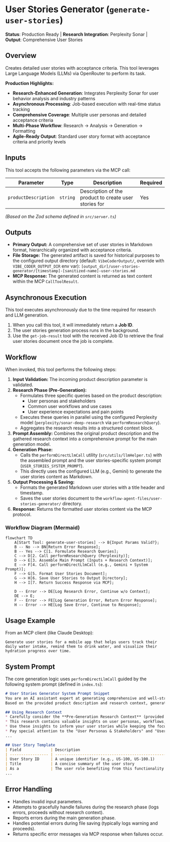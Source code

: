 # User Stories Generator (`generate-user-stories`)

**Status**: Production Ready | **Research Integration**: Perplexity Sonar | **Output**: Comprehensive User Stories

## Overview

Creates detailed user stories with acceptance criteria. This tool leverages Large Language Models (LLMs) via OpenRouter to perform its task.

**Production Highlights:**
- **Research-Enhanced Generation**: Integrates Perplexity Sonar for user behavior analysis and industry patterns
- **Asynchronous Processing**: Job-based execution with real-time status tracking
- **Comprehensive Coverage**: Multiple user personas and detailed acceptance criteria
- **Multi-Phase Workflow**: Research → Analysis → Generation → Formatting
- **Agile-Ready Output**: Standard user story format with acceptance criteria and priority levels

## Inputs

This tool accepts the following parameters via the MCP call:

| Parameter            | Type        | Description                                       | Required |
| -------------------- | ----------- | ------------------------------------------------- | -------- |
| `productDescription` | `string`    | Description of the product to create user stories for | Yes    |

*(Based on the Zod schema defined in `src/server.ts`)*

## Outputs

* **Primary Output:** A comprehensive set of user stories in Markdown format, hierarchically organized with acceptance criteria.
* **File Storage:** The generated artifact is saved for historical purposes to the configured output directory (default: `VibeCoderOutput/`, override with `VIBE_CODER_OUTPUT_DIR` env var):
  `[output_dir]/user-stories-generator/[timestamp]-[sanitized-name]-user-stories.md`
* **MCP Response:** The generated content is returned as text content within the MCP `CallToolResult`.

## Asynchronous Execution

This tool executes asynchronously due to the time required for research and LLM generation.
1.  When you call this tool, it will immediately return a **Job ID**.
2.  The user stories generation process runs in the background.
3.  Use the `get-job-result` tool with the received Job ID to retrieve the final user stories document once the job is complete.

## Workflow

When invoked, this tool performs the following steps:

1. **Input Validation:** The incoming product description parameter is validated.
2. **Research Phase (Pre-Generation):**
   * Formulates three specific queries based on the product description:
     * User personas and stakeholders
     * Common user workflows and use cases
     * User experience expectations and pain points
   * Executes these queries in parallel using the configured Perplexity model (`perplexity/sonar-deep-research` via `performResearchQuery`).
   * Aggregates the research results into a structured context block.
3. **Prompt Assembly:** Combines the original product description and the gathered research context into a comprehensive prompt for the main generation model.
4. **Generation Phase:**
   * Calls the `performDirectLlmCall` utility (`src/utils/llmHelper.ts`) with the assembled prompt and the user stories-specific system prompt (`USER_STORIES_SYSTEM_PROMPT`).
   * This directly uses the configured LLM (e.g., Gemini) to generate the user stories content as Markdown.
5. **Output Processing & Saving:**
   * Formats the generated Markdown user stories with a title header and timestamp.
   * Saves the user stories document to the `workflow-agent-files/user-stories-generator/` directory.
6. **Response:** Returns the formatted user stories content via the MCP protocol.

### Workflow Diagram (Mermaid)

```mermaid
flowchart TD
    A[Start Tool: generate-user-stories] --> B{Input Params Valid?};
    B -- No --> BN[Return Error Response];
    B -- Yes --> C[1. Formulate Research Queries];
    C --> D[2. Call performResearchQuery (Perplexity)];
    D --> E[3. Assemble Main Prompt (Inputs + Research Context)];
    E --> F[4. Call performDirectLlmCall (e.g., Gemini + System Prompt)];
    F --> G[5. Format User Stories Document];
    G --> H[6. Save User Stories to Output Directory];
    H --> I[7. Return Success Response via MCP];

    D -- Error --> DE[Log Research Error, Continue w/o Context];
    DE --> E;
    F -- Error --> FE[Log Generation Error, Return Error Response];
    H -- Error --> HE[Log Save Error, Continue to Response];
```

## Usage Example

From an MCP client (like Claude Desktop):

```
Generate user stories for a mobile app that helps users track their daily water intake, remind them to drink water, and visualize their hydration progress over time.
```

## System Prompt

The core generation logic uses `performDirectLlmCall` guided by the following system prompt (defined in `index.ts`):

```markdown
# User Stories Generator System Prompt Snippet
You are an AI assistant expert at generating comprehensive and well-structured user stories for software development projects.
Based on the provided product description and research context, generate detailed user stories.

## Using Research Context
* Carefully consider the **Pre-Generation Research Context** (provided by Perplexity) included in the main task prompt.
* This research contains valuable insights on user personas, workflows, and expectations.
* Use these insights to inform your user stories while keeping the focus on the primary product requirements.
* Pay special attention to the "User Personas & Stakeholders" and "User Workflows & Use Cases" sections in the research.
...

## User Story Template
| Field             | Description                                          |
| ----------------- | ---------------------------------------------------- |
| User Story ID     | A unique identifier (e.g., US-100, US-100.1)         |
| Title             | A concise summary of the user story                  |
| As a              | The user role benefiting from this functionality...  |
...
```

## Error Handling

* Handles invalid input parameters.
* Attempts to gracefully handle failures during the research phase (logs errors, proceeds without research context).
* Reports errors during the main generation phase.
* Handles potential errors during file saving (typically logs warning and proceeds).
* Returns specific error messages via MCP response when failures occur.
